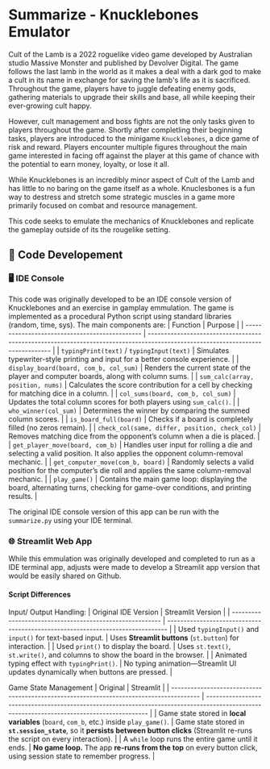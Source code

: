 # Summarize - Knucklebones Emulator
Cult of the Lamb is a 2022 roguelike video game developed by Australian studio Massive Monster and published by Devolver Digital. The game follows the last lamb in the world as it makes a deal with a dark god to make a cult in its name in exchange for saving the lamb's life as it is sacrificed. Throughout the game, players have to juggle defeating enemy gods, gathering materials to upgrade their skills and base, all while keeping their ever-growing cult happy. 

However, cult management and boss fights are not the only tasks given to players throughout the game. Shortly after completling their beginning tasks, players are introduced to the minigame `Knucklebones`, a dice game of risk and reward. Players encounter multiple figures throughout the main game interested in facing off against the player at this game of chance with the potential to earn money, loyalty, or lose it all. 

While Knucklebones is an incredibly minor aspect of Cult of the Lamb and has little to no baring on the game itself as a whole. Knuclesbones is a fun way to destress and stretch some strategic muscles in a game more primarily focused on combat and resource management. 

This code seeks to emulate the mechanics of Knucklebones and replicate the gameplay outside of its the rougelike setting. 

## 🎲 Code Developement
### 🖥️ IDE Console
This code was originally developed to be an IDE console version of Knucklebones and an exercise in gamplay emmulation. The game is implemented as a procedural Python script using standard libraries (random, time, sys). The main components are:
| Function                                       | Purpose                                                                                                                        |
| ---------------------------------------------- | ------------------------------------------------------------------------------------------------------------------------------ |
| `typingPrint(text)` / `typingInput(text)`      | Simulates typewriter-style printing and input for a better console experience.                                                 |
| `display_board(board, com_b, col_sum)`         | Renders the current state of the player and computer boards, along with column sums.                                           |
| `sum_calc(array, position, nums)`              | Calculates the score contribution for a cell by checking for matching dice in a column.                                        |
| `col_sums(board, com_b, col_sum)`              | Updates the total column scores for both players using `sum_calc()`.                                                           |
| `who_winner(col_sum)`                          | Determines the winner by comparing the summed column scores.                                                                   |
| `is_board_full(board)`                         | Checks if a board is completely filled (no zeros remain).                                                                      |
| `check_col(same, differ, position, check_col)` | Removes matching dice from the opponent’s column when a die is placed.                                                         |
| `get_player_move(board, com_b)`                | Handles user input for rolling a die and selecting a valid position. It also applies the opponent column-removal mechanic.     |
| `get_computer_move(com_b, board)`              | Randomly selects a valid position for the computer’s die roll and applies the same column-removal mechanic.                    |
| `play_game()`                                  | Contains the main game loop: displaying the board, alternating turns, checking for game-over conditions, and printing results. |

The original IDE console version of this app can be run with the `summarize.py` using your IDE terminal. 

### 🌐 Streamlit Web App
While this emmulation was originally developed and completed to run as a IDE terminal app, adjusts were made to develop a Streamlit app version that would be easily shared on Github.

#### Script Differences
Input/ Output Handling:
| Original IDE Version                                     | Streamlit Version                                                              |
| -------------------------------------------------------- | ------------------------------------------------------------------------------ |
| Used `typingInput()` and `input()` for text-based input. | Uses **Streamlit buttons** (`st.button`) for interaction.                      |
| Used `print()` to display the board.                     | Uses `st.text()`, `st.write()`, and columns to show the board in the browser.  |
| Animated typing effect with `typingPrint()`.             | No typing animation—Streamlit UI updates dynamically when buttons are pressed. |

Game State Management
| Original                                                                                | Streamlit                                                                                                                                  |
| --------------------------------------------------------------------------------------- | ------------------------------------------------------------------------------------------------------------------------------------------ |
| Game state stored in **local variables** (`board`, `com_b`, etc.) inside `play_game()`. | Game state stored in **`st.session_state`**, so it **persists between button clicks** (Streamlit re-runs the script on every interaction). |
| A `while` loop runs the entire game until it ends.                                      | **No game loop.** The app **re-runs from the top** on every button click, using session state to remember progress.                        |



